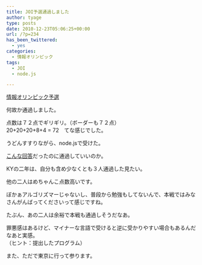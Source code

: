 ```yaml
---
title: JOI予選通過しました
author: tyage
type: posts
date: 2010-12-23T05:06:25+00:00
url: /?p=234
has_been_twittered:
  - yes
categories:
  - 情報オリンピック
tags:
  - JOI
  - node.js

---
```

<p><a href="http://www.ioi-jp.org/joi/2010/2011-yo-prob_and_sol/">情報オリンピック予選</a></p>
<p>何故か通過しました。</p>
<p>点数は７２点でギリギリ。（ボーダーも７２点）<br />
20+20+20+8+4 = 72　てな感じでした。</p>
<p>うどんすすりながら、node.jsで受けた。</p>
<p><a href="http://tyage.sakura.ne.jp/blog/?p=188">こんな回答</a>だったのに通過していいのか。</p>
<p>KYの二年は、自分も含め少なくとも３人通過した見たい。</p>
<p>他の二人はめちゃんこ点数高いです。</p>
<p>ぼかぁアルゴリズマーじゃないし、普段から勉強もしてないんで、本戦ではみなさんがんばってくださいって感じですね。</p>
<p>たぶん、あの二人は余裕で本戦も通過しそうだなあ。</p>
<p>罪悪感はあるけど、マイナーな言語で受けると逆に受かりやすい場合もあるんだなあと実感。<br />
（ヒント：提出したプログラム）</p>
<p>また、ただで東京に行って参ります。</p>
